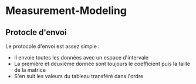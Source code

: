 # Measurement-Modeling
## Protocle d'envoi
Le protocole d'envoi est assez simple :
* Il envoie toutes les données avec un espace d'intervale
* La première et deuxième donnée sont toujours le coefficient puis la taille de la matrice
* S'en suit les valeurs du tableau transféré dans l'ordre
